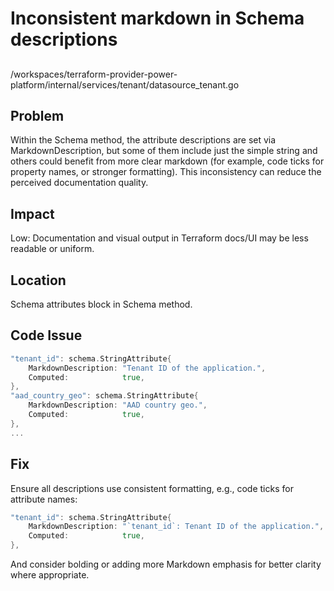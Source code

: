 # Inconsistent markdown in Schema descriptions

##

/workspaces/terraform-provider-power-platform/internal/services/tenant/datasource_tenant.go

## Problem

Within the Schema method, the attribute descriptions are set via MarkdownDescription, but some of them include just the simple string and others could benefit from more clear markdown (for example, code ticks for property names, or stronger formatting). This inconsistency can reduce the perceived documentation quality.

## Impact

Low: Documentation and visual output in Terraform docs/UI may be less readable or uniform.

## Location

Schema attributes block in Schema method.

## Code Issue

```go
"tenant_id": schema.StringAttribute{
    MarkdownDescription: "Tenant ID of the application.",
    Computed:            true,
},
"aad_country_geo": schema.StringAttribute{
    MarkdownDescription: "AAD country geo.",
    Computed:            true,
},
...
```

## Fix

Ensure all descriptions use consistent formatting, e.g., code ticks for attribute names:

```go
"tenant_id": schema.StringAttribute{
    MarkdownDescription: "`tenant_id`: Tenant ID of the application.",
    Computed:            true,
},
```
And consider bolding or adding more Markdown emphasis for better clarity where appropriate.

